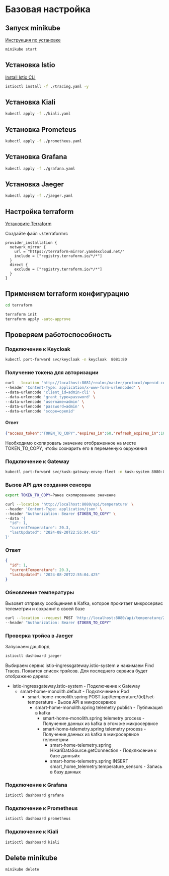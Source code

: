 # Базовая настройка

## Запуск minikube

[Инструкция по установке](https://minikube.sigs.k8s.io/docs/start/)

```bash
minikube start
```

## Установка Istio

[Install Istio CLI](https://istio.io/latest/docs/ops/diagnostic-tools/istioctl)

```bash
istioctl install -f ./tracing.yaml -y
```

## Установка Kiali

```bash
kubectl apply -f ./kiali.yaml
```

## Установка Prometeus

```bash
kubectl apply -f ./prometheus.yaml
```

## Установка Grafana

```bash
kubectl apply -f ./grafana.yaml
```

## Установка Jaeger

```bash
kubectl apply -f ./jaeger.yaml
```

## Настройка terraform

[Установите Terraform](https://yandex.cloud/ru/docs/tutorials/infrastructure-management/terraform-quickstart#install-terraform)

Создайте файл ~/.terraformrc

```hcl
provider_installation {
  network_mirror {
    url = "https://terraform-mirror.yandexcloud.net/"
    include = ["registry.terraform.io/*/*"]
  }
  direct {
    exclude = ["registry.terraform.io/*/*"]
  }
}
```

## Применяем terraform конфигурацию

```bash
cd terraform

terraform init
terraform apply -auto-approve
```

## Проверяем работоспособность

### Подключение к Keycloak

```bash
kubectl port-forward svc/keycloak -n keycloak  8081:80
```

### Получение токена для авторизации

```bash
curl --location 'http://localhost:8081/realms/master/protocol/openid-connect/token' \
--header 'Content-Type: application/x-www-form-urlencoded' \
--data-urlencode 'client_id=admin-cli' \
--data-urlencode 'grant_type=password' \
--data-urlencode 'username=admin' \
--data-urlencode 'password=admin' \
--data-urlencode 'scope=openid'
```

#### Ответ

```json
{"access_token":"TOKEN_TO_COPY","expires_in":60,"refresh_expires_in":1800,"refresh_token":"...","token_type":"Bearer","id_token":"...","not-before-policy":0,"session_state":"6f6b9478-fed4-4048-ba16-6d3f11c95850","scope":"openid email profile"
```

Необходимо скопировать значение отображенное на месте TOKEN_TO_COPY, чтобы сохнарить его в переменную окружения

### Подключение к Gateway

```bash
kubectl port-forward svc/kusk-gateway-envoy-fleet -n kusk-system 8080:80
```

### Вызов API для создания сенсора

```bash
export TOKEN_TO_COPY=Ранее скопированное значение

curl --location 'http://localhost:8080/api/temperature' \
--header 'Content-Type: application/json' \
--header "Authorization: Bearer $TOKEN_TO_COPY" \
--data '{
  "id": 1,
  "currentTemperature": 20.3,
  "lastUpdated": "2024-08-20T22:55:04.425"
}'
```

### Ответ

```json
{
  "id": 1,
  "currentTemperature": 20.3,
  "lastUpdated": "2024-08-20T22:55:04.425"
}
```

### Обновление температуры

Вызовет отправку сообщениея в Kafka, которое прокитает микросервис телеметрии и сохранит в своей базе

```bash
curl --location --request POST 'http://localhost:8080/api/temperature/2/set-temperature?temperature=22.0' \
--header "Authorization: Bearer $TOKEN_TO_COPY"
```

### Проверка трэйса в Jaeger

Запускаем дашборд

```bash
istioctl dashboard jaeger
```

Выбираем сервис istio-ingressgateway.istio-system и нажимаем Find Traces. Появится список трэйсов.
Для последнего сервиса будет отображено дерево:

- istio-ingressgateway.istio-system - Подключение к Gateway
  - smart-home-monolith.default - Подключение к Pod
    - smart-home-monolith.spring POST /api/temperature/{id}/set-temperature - Вызов API в микросервисе
      - smart-home-monolith.spring telemetry publish - Публикация в kafka
        - smart-home-monolith.spring telemetry process - Получение данных из kafka в этом же микросервисе
        - smart-home-telemetry.spring telemetry process - Получение данных из kafka в микросервисе телеметрии
          - smart-home-telemetry.spring HikariDataSource.getConnection - Подклюсение к базе данныйх
          - smart-home-telemetry.spring INSERT smart_home_telemetry.temperature_sensors - Запись в базу данных

### Подключение к Grafana

```bash
istioctl dashboard grafana
```

### Подключение к Prometheus

```bash
istioctl dashboard prometheus
```

### Подключение к Kiali

```bash
istioctl dashboard kiali
```

## Delete minikube

```bash
minikube delete
```
